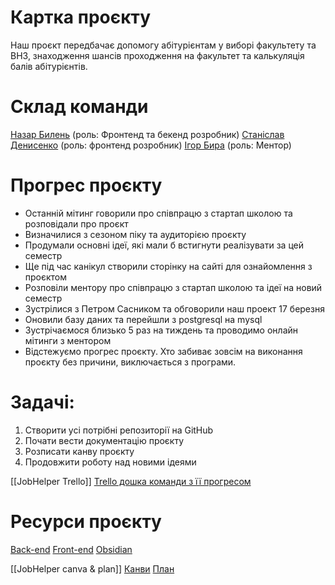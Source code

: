 # Картка проєкту

Наш проєкт передбачає допомогу абітурієнтам у виборі факультету та ВНЗ, знаходження шансів проходження на факультет та калькуляція балів абітурієнтів.

# Склад команди

[Назар Билень](https://iot-2016.slack.com/team/U02DX36TQ8L)  (роль: Фронтенд та бекенд розробник)
[Станіслав Денисенко](https://iot-2016.slack.com/team/U02D42P62UW)  (роль: фронтенд розробник)
[Ігор Бира](https://iot-2016.slack.com/team/U02HH4XM04D) (роль: Ментор)

# Прогрес проєкту

- Останній мітинг говорили про співпрацю з стартап школою та розповідали про проєкт
- Визначилися з сезоном піку та аудиторією проєкту
- Продумали основні ідеї, які мали б встигнути реалізувати за цей семестр
- Ще під час канікул створили сторінку на сайті для ознайомлення з проєктом
- Розповіли ментору про співпрацю з стартап школою та ідеї на новий семестр
- Зустрілися з Петром Сасником та обговорили наш проект 17 березня
- Оновили базу даних та перейшли з postgresql на mysql
- Зустрічаємося близько 5 раз на тиждень та проводимо онлайн мітинги з ментором
- Відстежуємо прогрес проєкту. Хто забиває зовсім на виконання проєкту без причини, виключається з програми.


# Задачі:

1. Створити усі потрібні репозиторії на GitHub
2. Почати вести документацію проєкту
3. Розписати канву проєкту
4. Продовжити роботу над новими ідеями

[[JobHelper Trello]]
[Trello дошка команди з її прогресом](https://trello.com/b/JFUsPlfT/jobhelper)

# Ресурси проєкту

[Back-end](https://github.com/ihorbyra/jobhelper_server)
[Front-end](https://github.com/ihorbyra/jobhelper_client)
[Obsidian](https://github.com/NazarBylen/jobhelper_obsidian)

[[JobHelper canva & plan]]
[Канви](https://github.com/NazarBylen/jobhelper_obsidian/tree/main/Canva)
[План](https://github.com/NazarBylen/jobhelper_obsidian/blob/main/Plans/MASTER%20Plan%20For%20Project.md)